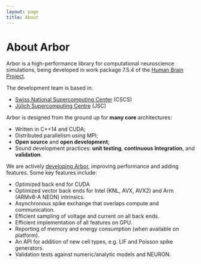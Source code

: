 ```yaml
---
layout: page
title: About
---
```

# About Arbor

Arbor is a high-performance library for computational neuroscience simulations, being developed in work package 7.5.4 of the [Human Brain Project](//www.humanbrainproject.eu).

The development team is based in:

* [Swiss National Supercomputing Center](//www.cscs.ch) (CSCS)
* [Jülich Supercomputing Centre](//www.fz-juelich.de/ias/jsc/EN/) (JSC)

Arbor is designed from the ground up for **many core** architectures:

* Written in C++14 and CUDA;
* Distributed parallelism using MPI;
* **Open source** and **open development**;
* Sound development practices: **unit testing**, **continuous Integration**, and **validation**.

We are actively [developing Arbor](//github.com/arbor-sim/arbor), improving performance and adding features. Some key features include:

* Optimized back end for CUDA
* Optimized vector back ends for Intel (KNL, AVX, AVX2) and Arm (ARMv8-A NEON) intrinsics.
* Asynchronous spike exchange that overlaps compute and communication.
* Efficient sampling of voltage and current on all back ends.
* Efficient implementation of all features on GPU.
* Reporting of memory and energy consumption (when available on platform).
* An API for addition of new cell types, e.g. LIF and Poisson spike generators.
* Validation tests against numeric/analytic models and NEURON.

